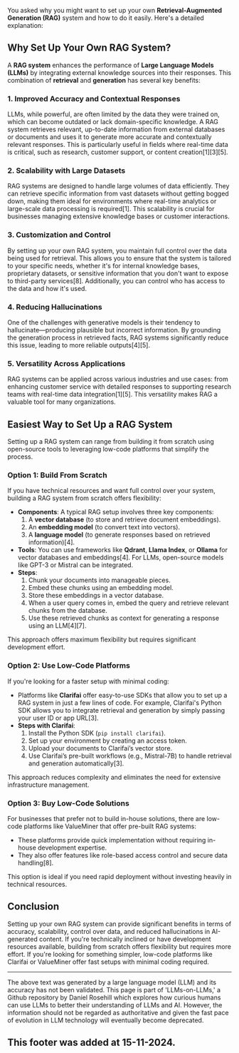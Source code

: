 You asked why you might want to set up your own **Retrieval-Augmented Generation (RAG)** system and how to do it easily. Here's a detailed explanation:

## Why Set Up Your Own RAG System?

A **RAG system** enhances the performance of **Large Language Models (LLMs)** by integrating external knowledge sources into their responses. This combination of **retrieval** and **generation** has several key benefits:

### 1. Improved Accuracy and Contextual Responses

LLMs, while powerful, are often limited by the data they were trained on, which can become outdated or lack domain-specific knowledge. A RAG system retrieves relevant, up-to-date information from external databases or documents and uses it to generate more accurate and contextually relevant responses. This is particularly useful in fields where real-time data is critical, such as research, customer support, or content creation\[1]\[3]\[5].

### 2. Scalability with Large Datasets

RAG systems are designed to handle large volumes of data efficiently. They can retrieve specific information from vast datasets without getting bogged down, making them ideal for environments where real-time analytics or large-scale data processing is required\[1]. This scalability is crucial for businesses managing extensive knowledge bases or customer interactions.

### 3. Customization and Control

By setting up your own RAG system, you maintain full control over the data being used for retrieval. This allows you to ensure that the system is tailored to your specific needs, whether it's for internal knowledge bases, proprietary datasets, or sensitive information that you don't want to expose to third-party services\[8]. Additionally, you can control who has access to the data and how it's used.

### 4. Reducing Hallucinations

One of the challenges with generative models is their tendency to hallucinate—producing plausible but incorrect information. By grounding the generation process in retrieved facts, RAG systems significantly reduce this issue, leading to more reliable outputs\[4]\[5].

### 5. Versatility Across Applications

RAG systems can be applied across various industries and use cases: from enhancing customer service with detailed responses to supporting research teams with real-time data integration\[1]\[5]. This versatility makes RAG a valuable tool for many organizations.

## Easiest Way to Set Up a RAG System

Setting up a RAG system can range from building it from scratch using open-source tools to leveraging low-code platforms that simplify the process.

### Option 1: Build From Scratch

If you have technical resources and want full control over your system, building a RAG system from scratch offers flexibility:

- **Components**: A typical RAG setup involves three key components:
  1. A **vector database** (to store and retrieve document embeddings).
  2. An **embedding model** (to convert text into vectors).
  3. A **language model** (to generate responses based on retrieved information)\[4].
- **Tools**: You can use frameworks like **Qdrant**, **Llama Index**, or **Ollama** for vector databases and embeddings\[4]. For LLMs, open-source models like GPT-3 or Mistral can be integrated.
- **Steps**:
  1. Chunk your documents into manageable pieces.
  2. Embed these chunks using an embedding model.
  3. Store these embeddings in a vector database.
  4. When a user query comes in, embed the query and retrieve relevant chunks from the database.
  5. Use these retrieved chunks as context for generating a response using an LLM\[4]\[7].

This approach offers maximum flexibility but requires significant development effort.

### Option 2: Use Low-Code Platforms

If you're looking for a faster setup with minimal coding:

- Platforms like **Clarifai** offer easy-to-use SDKs that allow you to set up a RAG system in just a few lines of code. For example, Clarifai's Python SDK allows you to integrate retrieval and generation by simply passing your user ID or app URL\[3].
- **Steps with Clarifai**:
  1. Install the Python SDK (`pip install clarifai`).
  2. Set up your environment by creating an access token.
  3. Upload your documents to Clarifai’s vector store.
  4. Use Clarifai’s pre-built workflows (e.g., Mistral-7B) to handle retrieval and generation automatically\[3].

This approach reduces complexity and eliminates the need for extensive infrastructure management.

### Option 3: Buy Low-Code Solutions

For businesses that prefer not to build in-house solutions, there are low-code platforms like ValueMiner that offer pre-built RAG systems:

- These platforms provide quick implementation without requiring in-house development expertise.
- They also offer features like role-based access control and secure data handling\[8].

This option is ideal if you need rapid deployment without investing heavily in technical resources.

## Conclusion

Setting up your own RAG system can provide significant benefits in terms of accuracy, scalability, control over data, and reduced hallucinations in AI-generated content. If you're technically inclined or have development resources available, building from scratch offers flexibility but requires more effort. If you're looking for something simpler, low-code platforms like Clarifai or ValueMiner offer fast setups with minimal coding required.

&#x20;

---

The above text was generated by a large language model (LLM) and its accuracy has not been validated. This page is part of 'LLMs-on-LLMs,' a Github repository by Daniel Rosehill which explores how curious humans can use LLMs to better their understanding of LLMs and AI. However, the information should not be regarded as authoritative and given the fast pace of evolution in LLM technology will eventually become deprecated. 

This footer was added at 15-11-2024.
---